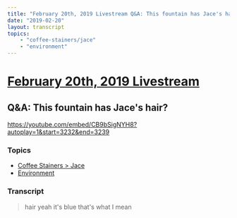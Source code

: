 ```yaml
---
title: "February 20th, 2019 Livestream Q&A: This fountain has Jace's hair?"
date: "2019-02-20"
layout: transcript
topics:
    - "coffee-stainers/jace"
    - "environment"
---
```

# [February 20th, 2019 Livestream](../2019-02-20.md)
## Q&A: This fountain has Jace's hair?
https://youtube.com/embed/CB9bSigNYH8?autoplay=1&start=3232&end=3239

### Topics
* [Coffee Stainers > Jace](../topics/coffee-stainers/jace.md)
* [Environment](../topics/environment.md)

### Transcript

> hair yeah it's blue that's what I mean
